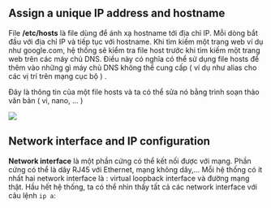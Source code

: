 ## Assign a unique IP address and hostname

File **/etc/hosts** là file dùng để ánh xạ hostname tới địa chỉ IP. Mỗi dòng bắt đầu với địa chỉ IP và tiếp tục với hostname. Khi tìm kiếm một trang web ví dụ như google.com, hệ thống sẽ kiểm tra file host trước khi tìm kiếm một trang web trên các máy chủ DNS. Điều này có nghĩa có thể sử dụng file hosts để thêm vào những gì máy chủ DNS không thể cung cấp ( ví dụ như alias cho các vị trí trên mạng cục bộ ) .

Đây là thông tin của một file hosts và ta có thể sửa nó bằng trình soạn thảo văn bản ( vi, nano, ... )

<img src="https://github.com/vjnkvt/Images/blob/master/hosts.png">

## Network interface and IP configuration

**Network interface** là một phần cứng có thể kết nối được với mạng. Phần cứng có thể là dây RJ45 với Ethernet, mạng không dây,... Mỗi hệ thống có ít nhất hai network interface là : virtual loopback interface và đường mạng thật. Hầu hết hệ thống, ta có thể nhìn thấy tất cả các network interface với câu lệnh ``ip a``:

<img src="">
